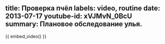 title: Проверка пчёл
labels: video, routine
date: 2013-07-17
youtube-id: xVJMvN_0BcU
summary: Плановое обследование улья.
---
{{ embed_video() }}
